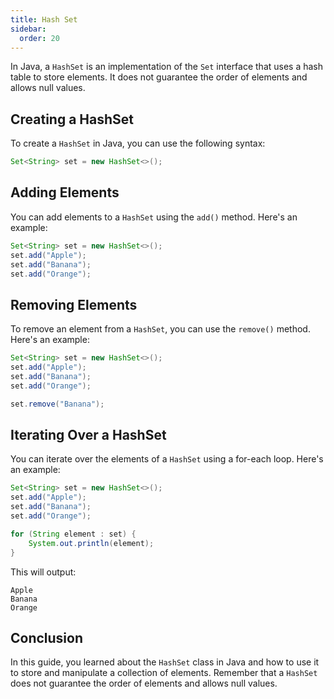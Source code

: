 ```yaml
---
title: Hash Set
sidebar:
  order: 20
---
```


In Java, a `HashSet` is an implementation of the `Set` interface that uses a hash table to store elements. It does not guarantee the order of elements and allows null values.

## Creating a HashSet

To create a `HashSet` in Java, you can use the following syntax:

```java
Set<String> set = new HashSet<>();
```

## Adding Elements

You can add elements to a `HashSet` using the `add()` method. Here's an example:

```java
Set<String> set = new HashSet<>();
set.add("Apple");
set.add("Banana");
set.add("Orange");
```

## Removing Elements

To remove an element from a `HashSet`, you can use the `remove()` method. Here's an example:

```java
Set<String> set = new HashSet<>();
set.add("Apple");
set.add("Banana");
set.add("Orange");

set.remove("Banana");
```

## Iterating Over a HashSet

You can iterate over the elements of a `HashSet` using a for-each loop. Here's an example:

```java
Set<String> set = new HashSet<>();
set.add("Apple");
set.add("Banana");
set.add("Orange");

for (String element : set) {
    System.out.println(element);
}
```

This will output:

```
Apple
Banana
Orange
```

## Conclusion

In this guide, you learned about the `HashSet` class in Java and how to use it to store and manipulate a collection of elements. Remember that a `HashSet` does not guarantee the order of elements and allows null values.

